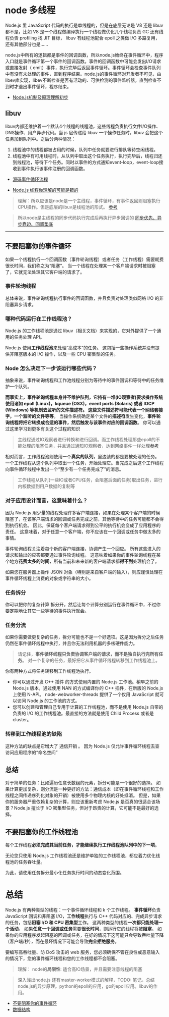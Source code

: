 # node 多线程

Node.js 里 JavaScript 代码的执行是单线程的，但是在底层无论是 V8 还是 libuv 都不是，比如 V8 是一个线程做编译执行一个线程做优化几个线程负责 GC 还有线程负责 profiling 找 JIT 目标， libuv 有线程池配合 epoll 之类做 I/O 多路复用，还有其他部分也是……

node.js中所有的逻辑都是事件的回调函数，所以node.js始终在事件循环中，程序入口就是事件循环第一个事件的回调函数。事件的回调函数中可能会发出I/O请求或直接发射（ emit）事件，执行完毕后返回事件循环。事件循环会检查事件队列中有没有未处理的事件，直到程序结束。node.js的事件循环对开发者不可见，由libev库实现，libev不断检查是否有活动的、可供检测的事件监听器，直到检查不到时才退出事件循环，程序结束。

- [Node.js机制及原理理解初步](https://blog.csdn.net/leftfist/java/article/details/41891407)

## libuv

libuv内部还维护着一个默认4个线程的线程池，这些线程负责执行文件I/O操作、DNS操作、用户异步代码。当 js 层传递给 libuv 一个操作任务时，libuv 会把这个任务加到队列中。之后分两种情况：

1. 线程池中的线程都被占用的时候，队列中任务就要进行排队等待空闲线程。
2. 线程池中有可用线程时，从队列中取出这个任务执行，执行完毕后，线程归还到线程池，等待下个任务。同时以事件的方式通知event-loop，event-loop接收到事件执行该事件注册的回调函数。

- [源码事件循环流程](https://juejin.im/post/5af1413ef265da0b851cce80)


- [Node.js 线程你理解的可能是错的](https://juejin.im/post/5b1e55cbe51d45067e6fcb84)

> 理解：所以应该是node是一个主线程，事件循环，有事件返回则阻塞执行CPU操作。但是底层的libuv是线程池的形式。 [参考](./异步.md)

> 所以node是主线程的同步代码执行完成后再执行异步回调的 [同步优先、异步靠边、回调垫底](https://blog.csdn.net/u010297791/article/details/71158212)

---
## 不要阻塞你的事件循环

如果一个线程执行一个回调函数（事件轮询线程）或者任务（工作线程）需要耗费很长时间，我们称之为“阻塞”。 当一个线程在处理某一个客户端请求时被阻塞了，它就无法处理其它客户端的请求了。

### 事件轮询线程
总体来说，事件轮询线程执行事件的回调函数，并且负责对处理类似网络 I/O 的非阻塞异步请求。

### 哪种代码运行在工作线程池？
Node.js 的工作线程池是通过 libuv（相关文档）来实现的，它对外提供了一个通用的任务处理 API。

Node.js 使用**工作线程池**来处理“高成本”的任务。 这包括一些操作系统并没有提供非阻塞版本的 I/O 操作，以及一些 CPU 密集型的任务。

### Node 怎么决定下一步该运行哪些代码？

抽象来说，事件轮询线程和工作池线程分别为等待中的事件回调和等待中的任务维护一个队列。

**而事实上，事件轮询线程本身并不维护队列，它持有一堆(IO观察者)要求操作系统使用诸如 epoll (Linux)，kqueue (OSX)，event ports (Solaris) 或者 IOCP (Windows) 等机制去监听的文件描述符。 这些文件描述符可能代表一个网络套接字，一个监听的文件等等**。 当操作系统确定某个文件的**描述符**发生变化，**事件轮询线程将把它转换成合适的事件，然后触发与该事件对应的回调函数**。 你可以通过这里学习到更多有关这个过程的知识

> 主线程通过IO观察者进行转换和进行回调。而工作线程处理那些epoll的不能处理的阻塞任务，并且通过通知IO观察者，达到网络事件一样处理[参考](./异步.md)

相对而言，工作线程池则使用一个**真实的队列**，里边装的都是要被处理的任务。 一个工作线程从这个队列中取出一个任务，开始处理它。当完成之后这个工作线程向事件循环线程中发出一个“至少有一个任务完成了”的消息。

> 工作线程从队列(一些IO或者CPU任务，会阻塞后面的任务)取出任务，进行内核数据到用户数据的复制等

### 对于应用设计而言，这意味着什么？

因为 Node.js 用少量的线程处理许多客户端连接，如果在处理某个客户端的时候阻塞了，在该客户端请求的回调或任务完成之前，其他等待中的任务可能都不会得到执行机会。 因此，保证每个客户端请求得到公平的执行机会变成了应用程序的责任。 这意味着，对于任意一个客户端，你不应该在一个回调或任务中做太多的事情。

事件轮询线程关注着每个新的客户端连接，协调产生一个回应。 所有这些进入的请求和输出的应答都要通过事件轮询线程。 这意味着如果你的事件轮询线程在某个地方**花费太多的时间**，所有当前和未来新的客户端请求都**得不到**处理机会了。

如果您在服务器上操作 JSON 对象（特别是来自客户端的输入），则应谨慎处理在事件循环线程上消费的对象或字符串的大小。

### 任务拆分
你可以把你的复杂计算 拆分开，然后让每个计算分别运行在事件循环中，不过你要定期地让其它一些等待的事件执行就会。

### 任务分流
如果你需要做更复杂的任务，拆分可能也不是一个好选项。这是因为拆分之后任务仍然在事件循环线程中执行，并且你无法利用机器的多核硬件能力。

> 请记住，**事件循环线程只负责协调客户端的请求，而不是独自执行完所有任务**。 对一个复杂的任务，最好把它从事件循环线程转移到工作线程池上。


你有两种方式将任务转移到工作线程池执行。

- 你可以通过开发 C++ 插件 的方式使用内置的 Node.js 工作池。稍早之前的 Node.js 版本，通过使用 NAN 的方式编译你的 C++ 插件，在新版的 Node.js 上使用 N-API。 node-webworker-threads 提供了一个仅用 JavaScript 就可以访问 Node.js 的工作池的方式。
- 您可以创建和管理自己专用于计算的工作线程池，而不是使用 Node.js 自带的负责的 I/O 的工作线程池。最直接的方法就是使用 Child Process 或者是 cluster。

### 转移到工作线程池的缺陷

这种方法的缺点是它增大了 通信开销 。 因为 Node.js 仅允许事件循环线程去查访问应用程序的“命名空间”

## 总结 [](#bookmark)

对于简单的任务：比如遍历任意长数组的元素，拆分可能是一个很好的选择。 如果计算更加复杂，则分流是一种更好的方法：通信成本（即在事件循环线程和工作线程之间传递序列化对象的开销）被使用多个物理内核的好处抵消。 但是，如果你的服务器严重依赖复杂的计算，则应该重新考虑 Node.js 是否真的很适合该场景？Node.js 擅长于 I/O 密集型任务，但对于昂贵的计算，它可能不是最好的选择。

## 不要阻塞你的工作线程池

每个工作线程**必须完成其当前任务，才能继续执行工作线程池队列中的下一项**。[](#bookmark)

无论您只使用 Node.js 工作线程池还是维护单独的工作线程池，都应着力优化线程池的任务吞吐量。

为此，请使用任务拆分最小化任务执行时间的动态变化范围。

# 总结 [](#bookmark)

Node.js 有两种类型的线程：一个事件循环线程和 k 个工作线程。 **事件循环**负责 JavaScript 回调和非阻塞 I/O，**工作线程**执行与 C++ 代码对应的、完成异步请求的任务，包括**阻塞 I/O 和 CPU 密集型**工作。 这两种类型的线程**一次都只能处理一个活动**。 如果**任意一个回调或任务**需要**很长时间**，则运行它的线程将被**阻塞**。 如果你的应用程序发起阻塞的回调或任务，在好的情况下这可能只会导致吞吐量下降（客户端/秒），而在最坏情况下可能会导致**完全拒绝服务**。

要编写高吞吐量、防 DoS 攻击的 web 服务，您必须确保不管在良性或恶意输入的情况下，您的事件循环线程和您的工作线程都不会阻塞。

> 理解： node的**局限性**: 适合高IO场景，并且需要注意线程的阻塞

> 深入浅出node.js 还有master-worker模式的解释，TODO: 笔记。总结node.js的异步原理。python的epoll的应用，go的epoll应用。libuv的作用。

- [不要阻塞你的事件循环](https://nodejs.org/zh-cn/docs/guides/dont-block-the-event-loop/)
- [数据结构](https://www.jianshu.com/p/548ef6a267ba)

